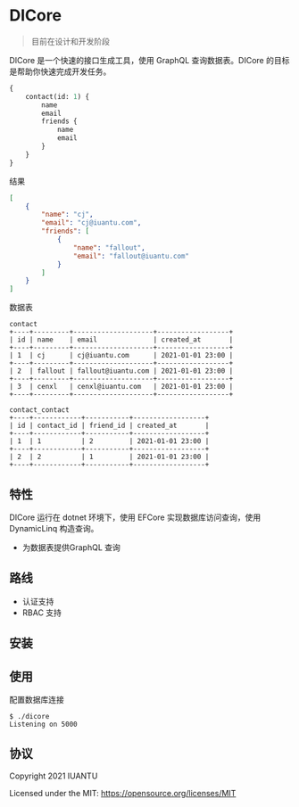 DICore
=======

> 目前在设计和开发阶段

DICore 是一个快速的接口生成工具，使用 GraphQL 查询数据表。DICore 的目标是帮助你快速完成开发任务。

```graphql
{
    contact(id: 1) {
        name
        email
        friends {
            name
            email
        }
    }
}
```

结果

```json
[
    {
        "name": "cj",
        "email": "cj@iuantu.com",
        "friends": [
            {
                "name": "fallout",
                "email": "fallout@iuantu.com"
            }
        ]
    }
]
```

数据表

```
contact
+----+---------+--------------------+------------------+
| id | name    | email              | created_at       |
+----+---------+--------------------+------------------+
| 1  | cj      | cj@iuantu.com      | 2021-01-01 23:00 |
+----+---------+--------------------+------------------+
| 2  | fallout | fallout@iuantu.com | 2021-01-01 23:00 |
+----+---------+--------------------+------------------+
| 3  | cenxl   | cenxl@iuantu.com   | 2021-01-01 23:00 |
+----+---------+--------------------+------------------+

contact_contact
+----+------------+-----------+------------------+
| id | contact_id | friend_id | created_at       |
+----+------------+-----------+------------------+
| 1  | 1          | 2         | 2021-01-01 23:00 |
+----+------------+-----------+------------------+
| 2  | 2          | 1         | 2021-01-01 23:00 |
+----+------------+-----------+------------------+
```

## 特性

DICore 运行在 dotnet 环境下，使用 EFCore 实现数据库访问查询，使用 DynamicLinq 构造查询。

- 为数据表提供GraphQL 查询

## 路线

- 认证支持
- RBAC 支持

## 安装

## 使用

配置数据库连接

```
$ ./dicore
Listening on 5000
```

## 协议

Copyright 2021 IUANTU

Licensed under the MIT: https://opensource.org/licenses/MIT